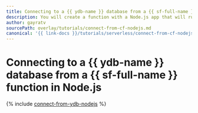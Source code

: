```yaml
---
title: Connecting to a {{ ydb-name }} database from a {{ sf-full-name }} function in Node.js
description: You will create a function with a Node.js app that will run simple queries against a {{ ydb-name }} database. You will deploy the application using Bash scripts and use the tcs command to compile it.
author: gayratv
sourcePath: overlay/tutorials/connect-from-cf-nodejs.md
canonical: '{{ link-docs }}/tutorials/serverless/connect-from-cf-nodejs'
---
```


# Connecting to a {{ ydb-name }} database from a {{ sf-full-name }} function in Node.js

{% include [connect-from-ydb-nodejs](../../_tutorials/serverless/connect-from-cf-nodejs.md) %}